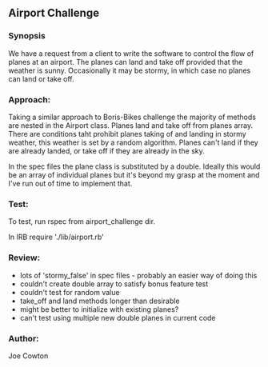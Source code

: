 ## Airport Challenge

### Synopsis

We have a request from a client to write the software to control the flow of planes at an airport. The planes can land and take off provided that the weather is sunny. Occasionally it may be stormy, in which case no planes can land or take off.

### Approach:

Taking a similar approach to Boris-Bikes challenge the majority of methods are nested in the Airport class. Planes land and take off from planes array. There are conditions taht prohibit planes taking of and landing in stormy weather, this weather is set by a random algorithm. Planes can't land if they are already landed, or take off if they are already in the sky.

In the spec files the plane class is substituted by a double. Ideally this would be an array of individual planes but it's beyond my grasp at the moment and I've run out of time to implement that.

### Test:

To test, run rspec from airport_challenge dir.

In IRB require './lib/airport.rb'

### Review:
* lots of 'stormy_false' in spec files - probably an easier way of doing this
* couldn't create double array to satisfy bonus feature test
* couldn't test for random value
* take_off and land methods longer than desirable
* might be better to initialize with existing planes?
* can't test using multiple new double planes in current code

### Author:
Joe Cowton
